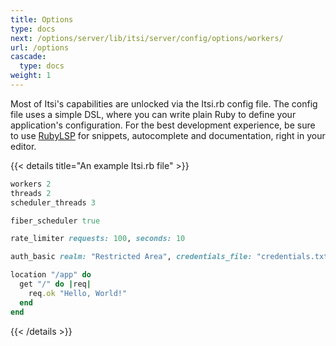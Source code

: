 ```yaml
---
title: Options
type: docs
next: /options/server/lib/itsi/server/config/options/workers/
url: /options
cascade:
  type: docs
weight: 1
---
```


Most of Itsi's capabilities are unlocked via the Itsi.rb config file.
The config file uses a simple DSL, where you can write plain Ruby to define your application's configuration.
For the best development experience, be sure to use [RubyLSP](https://shopify.github.io/ruby-lsp/) for snippets, autocomplete and documentation, right in your editor.

{{< details title="An example Itsi.rb file" >}}


```ruby {filename="Itsi.rb"}
workers 2
threads 2
scheduler_threads 3

fiber_scheduler true

rate_limiter requests: 100, seconds: 10

auth_basic realm: "Restricted Area", credentials_file: "credentials.txt"

location "/app" do
  get "/" do |req|
    req.ok "Hello, World!"
  end
end

```
{{< /details >}}
